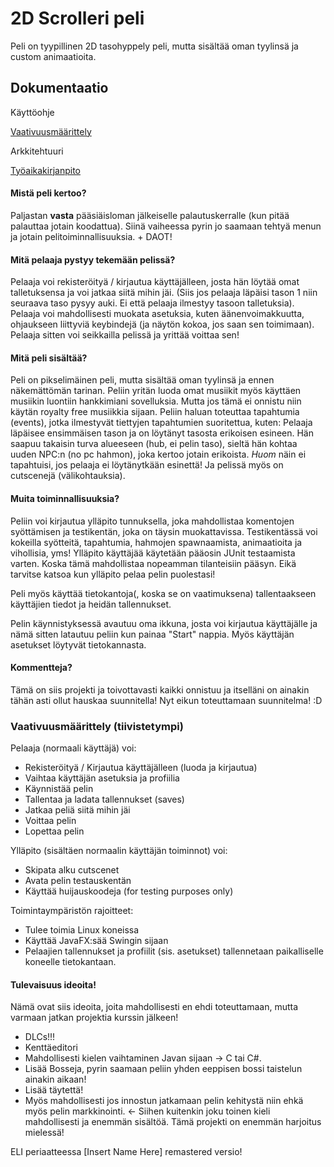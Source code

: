
# 2D Scrolleri peli
Peli on tyypillinen 2D tasohyppely peli, mutta sisältää oman tyylinsä ja 
custom animaatioita.

## Dokumentaatio
Käyttöohje

[Vaativuusmäärittely](https://github.com/Mirex97/2D-Scroller-otm-harjoitustyo/blob/master/dokumentointi/vaativuusm%C3%A4%C3%A4rittely.md)

Arkkitehtuuri

[Työaikakirjanpito](https://github.com/Mirex97/2D-Scroller-otm-harjoitustyo/blob/master/dokumentointi/Ty%C3%B6aikakirjanpito.md)

#### Mistä peli kertoo?
Paljastan **vasta** pääsiäisloman jälkeiselle palautuskerralle (kun pitää palauttaa jotain koodattua).
Siinä vaiheessa pyrin jo saamaan tehtyä menun ja jotain pelitoiminnallisuuksia. + DAOT!

#### Mitä pelaaja pystyy tekemään pelissä?
Pelaaja voi rekisteröityä / kirjautua käyttäjälleen, josta hän löytää 
omat talletuksensa ja voi jatkaa siitä mihin jäi. (Siis jos pelaaja 
läpäisi tason 1 niin seuraava taso pysyy auki. Ei että pelaaja ilmestyy 
tasoon talletuksia).
Pelaaja voi mahdollisesti muokata asetuksia, kuten äänenvoimakkuutta, 
ohjaukseen liittyviä keybindejä (ja näytön kokoa, jos saan sen 
toimimaan).
Pelaaja sitten voi seikkailla pelissä ja yrittää voittaa sen!

#### Mitä peli sisältää?
Peli on pikselimäinen peli, mutta sisältää oman tyylinsä ja ennen 
näkemättömän tarinan. Peliin yritän luoda omat musiikit myös käyttäen 
musiikin luontiin hankkimiani sovelluksia. Mutta jos tämä ei onnistu 
niin käytän royalty free musiikkia sijaan. Peliin haluan toteuttaa 
tapahtumia (events), jotka ilmestyvät tiettyjen tapahtumien suoritettua, 
kuten: Pelaaja läpäisee ensimmäisen tason ja on löytänyt tasosta 
erikoisen esineen. Hän saapuu takaisin turva alueeseen (hub, ei pelin 
taso), sieltä hän kohtaa uuden NPC:n (no pc hahmon), joka kertoo jotain 
erikoista. *Huom* näin ei tapahtuisi, jos pelaaja ei löytänytkään 
esinettä!
Ja pelissä myös on cutscenejä (välikohtauksia).

#### Muita toiminnallisuuksia?
Peliin voi kirjautua ylläpito tunnuksella, joka mahdollistaa komentojen 
syöttämisen ja testikentän, joka on täysin muokattavissa. Testikentässä 
voi kokeilla syötteitä, tapahtumia, hahmojen spawnaamista, animaatioita 
ja vihollisia, yms!
Ylläpito käyttäjää käytetään pääosin JUnit testaamista varten. Koska 
tämä mahdollistaa nopeamman tilanteisiin pääsyn. Eikä tarvitse katsoa 
kun ylläpito pelaa pelin puolestasi!

Peli myös käyttää tietokantoja(, koska se on vaatimuksena) 
tallentaakseen käyttäjien tiedot ja heidän tallennukset.

Pelin käynnistyksessä avautuu oma ikkuna, josta voi kirjautua 
käyttäjälle ja nämä sitten latautuu peliin kun painaa "Start" nappia.
Myös käyttäjän asetukset löytyvät tietokannasta.

#### Kommentteja?
Tämä on siis projekti ja toivottavasti kaikki onnistuu ja itselläni on 
ainakin tähän asti ollut hauskaa suunnitella! Nyt eikun toteuttamaan 
suunnitelma! :D 

### Vaativuusmäärittely (tiivistetympi)
Pelaaja (normaali käyttäjä) voi: 
- Rekisteröityä / Kirjautua käyttäjälleen (luoda ja kirjautua)
- Vaihtaa käyttäjän asetuksia ja profiilia
- Käynnistää pelin
- Tallentaa ja ladata tallennukset (saves)
- Jatkaa peliä siitä mihin jäi
- Voittaa pelin
- Lopettaa pelin

Ylläpito (sisältäen normaalin käyttäjän toiminnot) voi:
- Skipata alku cutscenet
- Avata pelin testauskentän
- Käyttää huijauskoodeja (for testing purposes only)

Toimintaympäristön rajoitteet:
- Tulee toimia Linux koneissa
- Käyttää JavaFX:sää Swingin sijaan
- Pelaajien tallennukset ja profiilit (sis. asetukset) tallennetaan paikalliselle koneelle tietokantaan.

#### Tulevaisuus ideoita!
Nämä ovat siis ideoita, joita mahdollisesti en ehdi toteuttamaan, mutta varmaan jatkan projektia kurssin jälkeen!
- DLCs!!!
- Kenttäeditori
- Mahdollisesti kielen vaihtaminen Javan sijaan -> C tai C#.
- Lisää Bosseja, pyrin saamaan peliin yhden eeppisen bossi taistelun ainakin aikaan!
- Lisää täytettä!
- Myös mahdollisesti jos innostun jatkamaan pelin kehitystä niin ehkä myös pelin markkinointi. <- Siihen kuitenkin joku toinen kieli mahdollisesti ja enemmän sisältöä. Tämä projekti on enemmän harjoitus mielessä!

ELI periaatteessa [Insert Name Here] remastered versio!
